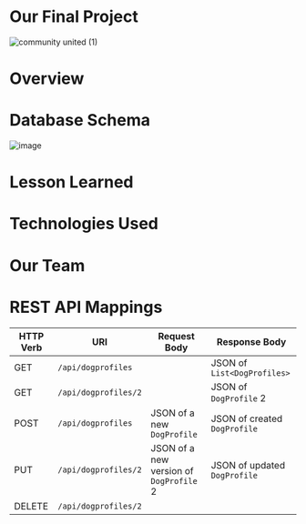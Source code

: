 # Our Final Project
![community united (1)](https://user-images.githubusercontent.com/113270980/218788432-69d7155f-6eee-460b-840c-a4f428c09b5a.png)


# Overview 

# Database Schema
![image](https://user-images.githubusercontent.com/113270980/218789044-2dd311f3-9f6f-4e91-93d8-c0aa0239c10b.png)


# Lesson Learned 

# Technologies Used

# Our Team

# REST API Mappings

| HTTP Verb | URI                  | Request Body | Response Body |
|-----------|----------------------|--------------|---------------|
| GET       | `/api/dogprofiles`    |              | JSON of `List<DogProfiles>` |
| GET       | `/api/dogprofiles/2` |              | JSON of `DogProfile` 2 |
| POST      | `/api/dogprofiles`    | JSON of a new `DogProfile` | JSON of created `DogProfile` |
| PUT       | `/api/dogprofiles/2` | JSON of a new version of `DogProfile` 2 | JSON of updated `DogProfile` |
| DELETE    | `/api/dogprofiles/2` |              | |


